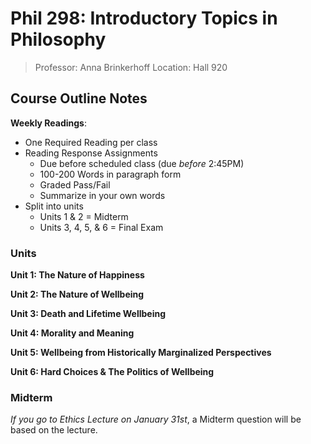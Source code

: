 # Phil 298: Introductory Topics in Philosophy

> Professor: Anna Brinkerhoff
> Location: Hall 920


## Course Outline Notes

**Weekly Readings**:

- One Required Reading per class
- Reading Response Assignments
    - Due before scheduled class (due *before* 2:45PM)
    - 100-200 Words in paragraph form
    - Graded Pass/Fail
    - Summarize in your own words
- Split into units
    - Units 1 & 2 = Midterm
    - Units 3, 4, 5, & 6 = Final Exam

### Units

**Unit 1: The Nature of Happiness**

**Unit 2: The Nature of Wellbeing**

**Unit 3: Death and Lifetime Wellbeing**

**Unit 4: Morality and Meaning**

**Unit 5: Wellbeing from Historically Marginalized Perspectives**

**Unit 6: Hard Choices & The Politics of Wellbeing**

### Midterm

*If you go to Ethics Lecture on January 31st*, a Midterm question will be based on the lecture.